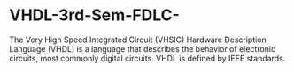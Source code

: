 # VHDL-3rd-Sem-FDLC-

The Very High Speed Integrated Circuit (VHSIC) Hardware Description Language (VHDL) is a language that describes the behavior of electronic circuits, most commonly digital circuits. VHDL is defined by IEEE standards.
